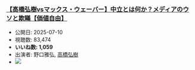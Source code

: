 ### [【高橋弘樹vsマックス・ウェーバー】中立とは何か？メディアのウソと欺瞞【価値自由】](https://www.youtube.com/watch?v=K9xVUZ5f1eU)
-   公開日: 2025-07-10
-   視聴数: 83,474
-   **いいね数: 1,059**
-   出演者: 野口雅弘, [高橋弘樹](/rehacq_fan/people/高橋弘樹 "wikilink")
- [![](https://img.youtube.com/vi/K9xVUZ5f1eU/hqdefault.jpg)](https://www.youtube.com/watch?v=K9xVUZ5f1eU)
